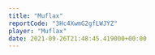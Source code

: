 ```yaml
---
title: "Muflax"
reportCode: "3Hc4XwmG2gfLWJYZ"
player: "Muflax"
date: 2021-09-26T21:48:45.419000+00:00
---
```

